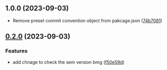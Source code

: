 

## 1.0.0 (2023-09-03)

* Remove preset commit convention object from pakcage.json ([74b7081](https://github.com/yusuf963/pkg-demo/commit/74b7081))

## [0.2.0](https://github.com/yusuf963/pkg-demo/compare/0.1.6...0.2.0) (2023-09-03)


### Features

* add chnage to check the sem version bmg ([f50e59d](https://github.com/yusuf963/pkg-demo/commit/f50e59deac9f9145c49b8e2cf041ad6dfe03bd66))